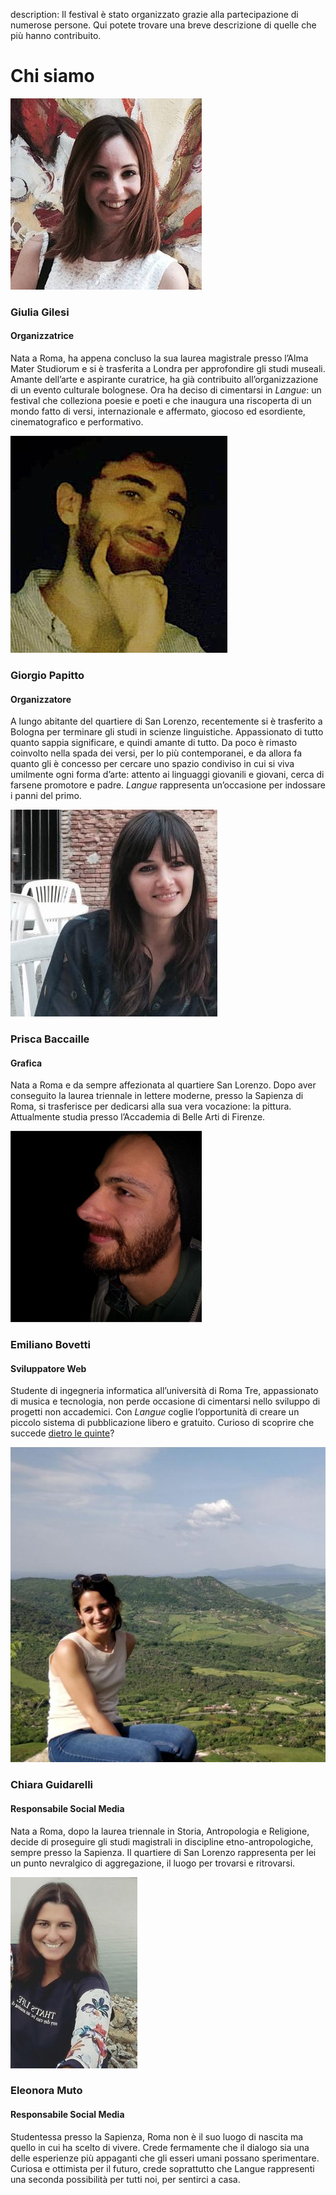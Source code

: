 description: Il festival è stato organizzato grazie alla partecipazione di numerose persone. Qui potete trovare una breve descrizione di quelle che più hanno contribuito.

<h1 class="main-title">Chi siamo</h1>

![Foto di Giulia Gilesi](assets/pictures/giulia-gilesi.jpg)

### Giulia Gilesi
#### Organizzatrice
Nata a Roma, ha appena concluso la sua laurea magistrale presso l’Alma Mater Studiorum e si è trasferita a Londra per approfondire gli studi museali. Amante dell’arte e aspirante curatrice, ha già contribuito all’organizzazione di un evento culturale bolognese. Ora ha deciso di cimentarsi in *Langue*: un festival che colleziona poesie e poeti e che inaugura una riscoperta di un mondo fatto di versi, internazionale e affermato, giocoso ed esordiente, cinematografico e performativo.

![Foto di Giorgio Papitto](assets/pictures/giorgio-papitto.jpg)

### Giorgio Papitto
#### Organizzatore
A lungo abitante del quartiere di San Lorenzo, recentemente si è trasferito a Bologna per terminare gli studi in scienze linguistiche. Appassionato di tutto quanto sappia significare, e quindi amante di tutto. Da poco è rimasto coinvolto nella spada dei versi, per lo più contemporanei, e da allora fa quanto gli è concesso per cercare uno spazio condiviso in cui si viva umilmente ogni forma d’arte: attento ai linguaggi giovanili e giovani, cerca di farsene promotore e padre. *Langue* rappresenta un’occasione per indossare i panni del primo.

![Foto di Prisca Baccaille](assets/pictures/prisca-baccaille.jpg)

### Prisca Baccaille
#### Grafica
Nata a Roma e da sempre affezionata al quartiere San Lorenzo. Dopo aver conseguito la laurea triennale in lettere moderne, presso la Sapienza di Roma, si trasferisce per dedicarsi alla sua vera vocazione: la pittura. Attualmente studia presso l’Accademia di Belle Arti di Firenze.

![Foto di Emiliano Bovetti](assets/pictures/emiliano-bovetti.jpg)

### Emiliano Bovetti
#### Sviluppatore Web
Studente di ingegneria informatica all’università di Roma Tre, appassionato di musica e tecnologia, non perde occasione di cimentarsi nello sviluppo di progetti non accademici. Con *Langue* coglie l’opportunità di creare un piccolo sistema di pubblicazione libero e gratuito. Curioso di scoprire che succede <a target="_blank" href="https://github.com/langue-festival/website-source">dietro le quinte</a>?

![Foto di Chiara Guidarelli](assets/pictures/chiara-guidarelli.jpg)

### Chiara Guidarelli
#### Responsabile Social Media
Nata a Roma, dopo la laurea triennale in Storia, Antropologia e Religione, decide di proseguire gli studi magistrali in discipline etno-antropologiche, sempre presso la Sapienza. Il quartiere di San Lorenzo rappresenta per lei un punto nevralgico di aggregazione, il luogo per trovarsi e ritrovarsi.

![Foto di Eleonora Muto](assets/pictures/eleonora-muto.jpg)

### Eleonora Muto
#### Responsabile Social Media
Studentessa presso la Sapienza, Roma non è il suo luogo di nascita ma quello in cui ha scelto di vivere. Crede fermamente che il dialogo sia una delle esperienze più appaganti che gli esseri umani possano sperimentare. Curiosa e ottimista per il futuro, crede soprattutto che Langue rappresenti una seconda possibilità per tutti noi, per sentirci a casa.

<script type="application/ld+json">
{
  "@context": "http://schema.org",
  "@type": "BreadcrumbList",
  "itemListElement": [{
    "@type": "ListItem",
    "position": 1,
    "item": {
      "@id": "https://langue-festival.github.io/langue",
      "name": "Langue"
    }
  },{
    "@type": "ListItem",
    "position": 2,
    "item": {
      "@id": "https://langue-festival.github.io/chi-siamo",
      "name": "Chi siamo"
    }
  }]
}
</script>
